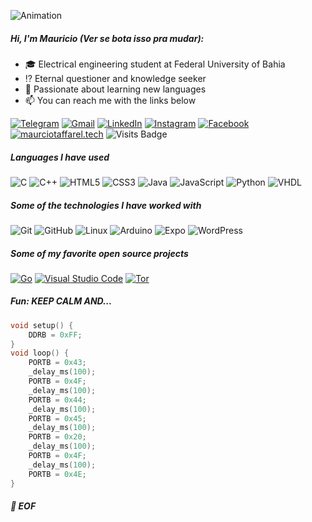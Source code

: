 ![Animation](https://raw.githubusercontent.com/taffarel55/taffarel55/master/animation.gif)

##### Hi, I'm Mauricio (Ver se bota isso pra mudar):

- :mortar_board: Electrical engineering student at Federal University of Bahia
- :interrobang: Eternal questioner and knowledge seeker
- :blue_book: Passionate about learning new languages
- :mailbox: You can reach me with the links below

[![Telegram](https://img.shields.io/badge/-TELEGRAM-2CA5E0?style=for-the-badge&logo=telegram&logoColor=white)](https://t.me/taffarel55)
[![Gmail](https://img.shields.io/badge/-GMAIL-D14836?style=for-the-badge&logo=gmail&logoColor=white)](mailto:mauruciotaffarel@gmail.com)
[![LinkedIn](https://img.shields.io/badge/-LINKEDIN-0077B5?style=for-the-badge&logo=linkedin&logoColor=white)](https://www.linkedin.com/in/mauricio-taffarel-b66926127/)
[![Instagram](https://img.shields.io/badge/instagram-%23E4405F.svg?style=for-the-badge&logo=instagram&logoColor=white)](https://www.instagram.com/taffarel55)
[![Facebook](https://img.shields.io/badge/facebook-%231877F2.svg?style=for-the-badge&logo=facebook&logoColor=white)](https://www.facebook.com/MauricioTaffarel)
[![maurciotaffarel.tech](https://img.shields.io/badge/-WEBSITE-000000?style=for-the-badge&logo=html5&logoColor=white)](https://www.mauriciotaffarel.tech/)
![Visits Badge](https://badges.pufler.dev/visits/taffarel55/taffarel55?style=for-the-badge) 

##### Languages I have used

![C](https://img.shields.io/badge/-C-000000?style=flat&logo=C)
![C++](https://img.shields.io/badge/-C++-000000?style=flat&logo=C%2B%2B&logoColor=00599C)
![HTML5](https://img.shields.io/badge/-HTML5-000000?style=flat&logo=HTML5)
![CSS3](https://img.shields.io/badge/-CSS3-000000?style=flat&logo=css3)
![Java](https://img.shields.io/badge/-Java-000000?style=flat&logo=Java)
![JavaScript](https://img.shields.io/badge/-JavaScript-000000?style=flat&logo=javascript)
![Python](https://img.shields.io/badge/-Python-000000?style=flat&logo=python)
![VHDL](https://img.shields.io/badge/-VHDL-000000?style=flat&logo=vhdl)

<!--
![SQL](https://img.shields.io/badge/-SQL-000000?style=flat&logo=MySQL)
-->

##### Some of the technologies I have worked with

![Git](https://img.shields.io/badge/-Git-222222?style=flat&logo=git&logoColor=F05032)
![GitHub](https://img.shields.io/badge/-GitHub-222222?style=flat&logo=github&logoColor=FFFFFF)
![Linux](https://img.shields.io/badge/-Linux-222222?style=flat&logo=linux&logoColor=FCC624)
![Arduino](https://img.shields.io/badge/-Arduino-222222?style=flat&logo=arduino)
![Expo](https://img.shields.io/badge/-Expo-222222?style=flat&logo=expo)
![WordPress](https://img.shields.io/badge/-WordPress-222222?style=flat&logo=wordpress)

##### Some of my favorite open source projects

[![Go](https://img.shields.io/badge/-Go-444444?style=flat&logo=go)](https://github.com/golang/go)
[![Visual Studio Code](https://img.shields.io/badge/-VSCode-444444?style=flat&logo=visual-studio-code&logoColor=007ACC)](https://github.com/microsoft/vscode)
[![Tor](https://img.shields.io/badge/-Tor-444444?style=flat&logo=tor&logoColor=7E4798)](https://www.torproject.org/)

##### Fun: KEEP CALM AND...

```c++
void setup() {
    DDRB = 0xFF;
}
void loop() {
    PORTB = 0x43;
    _delay_ms(100);
    PORTB = 0x4F;
    _delay_ms(100);
    PORTB = 0x44;
    _delay_ms(100);
    PORTB = 0x45;
    _delay_ms(100);
    PORTB = 0x20;
    _delay_ms(100);
    PORTB = 0x4F;
    _delay_ms(100);
    PORTB = 0x4E;
}
```

##### :floppy_disk: EOF
